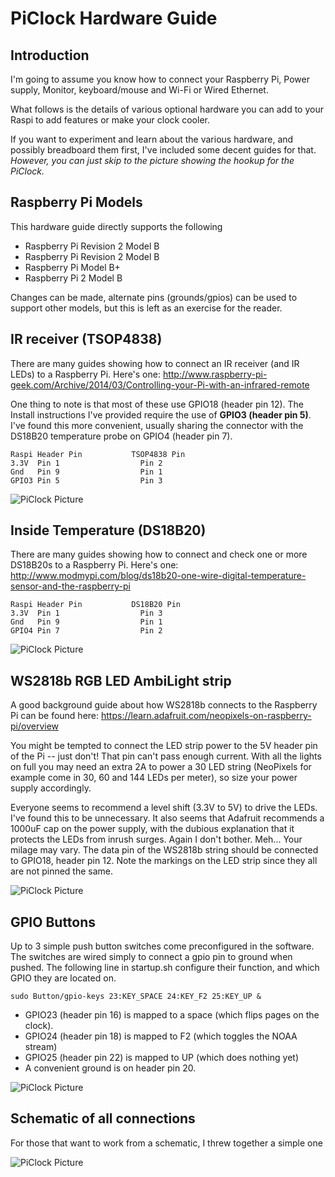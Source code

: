 # PiClock Hardware Guide

## Introduction

I'm going to assume you know how to connect your Raspberry Pi, Power supply, Monitor, 
keyboard/mouse and Wi-Fi or Wired Ethernet.

What follows is the details of various optional hardware you can add to your Raspi
to add features or make your clock cooler.

If you want to experiment and learn about the various hardware, and possibly breadboard
them first, I've included some decent guides for that. *However, you can just skip to the
picture showing the hookup for the PiClock.*

## Raspberry Pi Models

This hardware guide directly supports the following

* Raspberry Pi Revision 2 Model B
* Raspberry Pi Revision 2 Model B
* Raspberry Pi Model B+
* Raspberry Pi 2 Model B

Changes can be made, alternate pins (grounds/gpios) can be used to support
other models, but this is left as an exercise for the reader.


## IR receiver (TSOP4838)

There are many guides showing how to connect an IR receiver (and IR LEDs) to a Raspberry Pi.
Here's one: http://www.raspberry-pi-geek.com/Archive/2014/03/Controlling-your-Pi-with-an-infrared-remote

One thing to note is that most of these use GPIO18 (header pin 12).  The Install instructions I've provided
require the use of **GPIO3 (header pin 5)**.  I've found this more convenient, usually sharing the connector
with the DS18B20 temperature probe on GPIO4 (header pin 7). 

```
Raspi Header Pin           TSOP4838 Pin
3.3V  Pin 1                  Pin 2
Gnd   Pin 9                  Pin 1
GPIO3 Pin 5                  Pin 3
```
![PiClock Picture](tsop4838.jpg)

## Inside Temperature (DS18B20)

There are many guides showing how to connect and check one or more DS18B20s to
a Raspberry Pi.   Here's one: http://www.modmypi.com/blog/ds18b20-one-wire-digital-temperature-sensor-and-the-raspberry-pi

```
Raspi Header Pin           DS18B20 Pin
3.3V  Pin 1                  Pin 3
Gnd   Pin 9                  Pin 1
GPIO4 Pin 7                  Pin 2
```

![PiClock Picture](ds18b20.jpg)


## WS2818b RGB LED AmbiLight strip

A good background guide about how WS2818b connects to the Raspberry Pi can be found here:
https://learn.adafruit.com/neopixels-on-raspberry-pi/overview

You might be tempted to connect the LED strip power to the 5V header pin of the Pi -- just don't!
That pin can't pass enough current.   With all the lights on full you may need an extra 2A to
power a 30 LED string (NeoPixels for example come in 30, 60 and 144 LEDs per meter), so size
your power supply accordingly.

Everyone seems to recommend a level shift (3.3V to 5V) to drive the LEDs.   I've found this to
be unnecessary.  It also seems that Adafruit recommends a 1000uF cap on the power supply, with
the dubious explanation that it protects the LEDs from inrush surges.  Again I don't bother.
Meh... Your milage may vary.  The data pin of the WS2818b string should be connected
to GPIO18, header pin 12.   Note the markings on the LED strip since they all are not pinned
the same.


![PiClock Picture](NeoPixel.jpg)

## GPIO Buttons

Up to 3 simple push button switches come preconfigured in the software. The switches are
wired simply to connect a gpio pin to ground when pushed. The following line
in startup.sh configure their function, and which GPIO they are located on.
```
sudo Button/gpio-keys 23:KEY_SPACE 24:KEY_F2 25:KEY_UP &
```
 * GPIO23 (header pin 16) is mapped to a space (which flips pages on the clock).
 * GPIO24 (header pin 18) is mapped to F2 (which toggles the NOAA stream)
 * GPIO25 (header pin 22) is mapped to UP (which does nothing yet)
 * A convenient ground is on header pin 20.
 
![PiClock Picture](gpiobuttons.jpg)


## Schematic of all connections

For those that want to work from a schematic, I threw together a simple one

![PiClock Picture](Hardware_Schematic.png)



